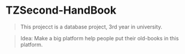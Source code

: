 # TZSecond-HandBook
>This projecct is a database project, 3rd year in university.

>Idea: Make a big platform help people put their old-books in this platform. 
